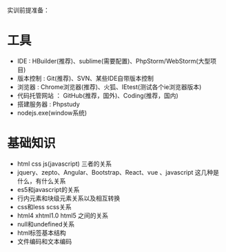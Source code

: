 实训前提准备：
# 工具
- IDE : HBuilder(推荐)、sublime(需要配置)、PhpStorm/WebStorm(大型项目)
- 版本控制 : Git(推荐)、SVN、某些IDE自带版本控制
- 浏览器 : Chrome浏览器(推荐)、火狐、IEtest(测试各个ie浏览器版本)
- 代码托管网站 ： GitHub(推荐，国外)、Coding(推荐，国内)
- 搭建服务器 : Phpstudy
- nodejs.exe(window系统)

# 基础知识
 - html css js(javascript) 三者的关系
 - jquery、zepto、Angular、Bootstrap、React、vue 、javascript 这几种是什么，有什么关系
 - es5和javascript的关系
 - 行内元素和块级元素关系以及相互转换
 - css和less scss关系
 - html4 xhtml1.0 html5 之间的关系
 - null和undefined关系
 - html标签基本结构
- 文件编码和文本编码
